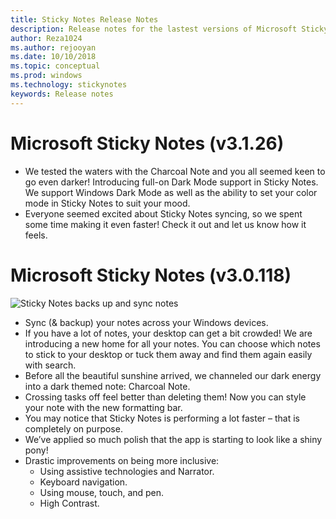 ```yaml
---
title: Sticky Notes Release Notes
description: Release notes for the lastest versions of Microsoft Sticky Notes. 
author: Reza1024
ms.author: rejooyan
ms.date: 10/10/2018
ms.topic: conceptual
ms.prod: windows
ms.technology: stickynotes
keywords: Release notes
---
```

# Microsoft Sticky Notes (v3.1.26)
* We tested the waters with the Charcoal Note and you all seemed keen to go even darker!  Introducing full-on Dark Mode support in Sticky Notes.  We support Windows Dark Mode as well as the ability to set your color mode in Sticky Notes to suit your mood.
* Everyone seemed excited about Sticky Notes syncing, so we spent some time making it even faster! Check it out and let us know how it feels.

# Microsoft Sticky Notes (v3.0.118)

![Sticky Notes backs up and sync notes](https://user-images.githubusercontent.com/6832601/45984184-b6969180-c014-11e8-841f-d5fa0c72e8d2.gif)
* Sync (& backup) your notes across your Windows devices.
* If you have a lot of notes, your desktop can get a bit crowded! We are introducing a new home for all your notes. You can choose which notes to stick to your desktop or tuck them away and find them again easily with search.
* Before all the beautiful sunshine arrived, we channeled our dark energy into a dark themed note: Charcoal Note.
* Crossing tasks off feel better than deleting them! Now you can style your note with the new formatting bar.
* You may notice that Sticky Notes is performing a lot faster – that is completely on purpose.
* We’ve applied so much polish that the app is starting to look like a shiny pony!
* Drastic improvements on being more inclusive:
    * Using assistive technologies and Narrator.
    * Keyboard navigation.
    * Using mouse, touch, and pen.
    * High Contrast.

